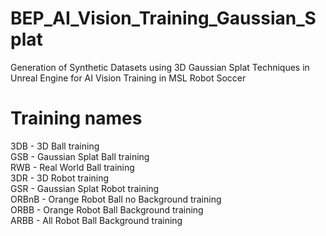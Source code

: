 # BEP_AI_Vision_Training_Gaussian_Splat
 Generation of Synthetic Datasets using 3D Gaussian Splat Techniques in Unreal Engine for AI Vision Training in MSL Robot Soccer

# Training names
3DB     -   3D Ball training <br>
GSB     -   Gaussian Splat Ball training <br>
RWB     -   Real World Ball training <br>
3DR     -   3D Robot training <br>
GSR     -   Gaussian Splat Robot training <br>
ORBnB   -   Orange Robot Ball no Background training <br>
ORBB    -   Orange Robot Ball Background training <br>
ARBB    -   All Robot Ball Background training <br>

